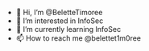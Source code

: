 - 👋 Hi, I’m @BeletteTimoree
- 👀 I’m interested in InfoSec
- 🌱 I’m currently learning InfoSec
- 📫 How to reach me @belettet1m0ree

<!---
j4s0nmo0n/j4s0nmo0n is a ✨ special ✨ repository because its `README.md` (this file) appears on your GitHub profile.
You can click the Preview link to take a look at your changes.
--->
